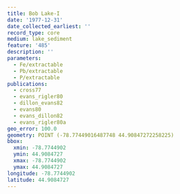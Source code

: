 ```yaml
---
title: Bob Lake-I
date: '1977-12-31'
date_collected_earliest: ''
record_type: core
medium: lake_sediment
feature: '485'
description: ''
parameters:
  - Fe/extractable
  - Pb/extractable
  - P/extractable
publications:
  - cross77
  - evans_rigler80
  - dillon_evans82
  - evans80
  - evans_dillon82
  - evans_rigler80a
geo_error: 100.0
geometry: POINT (-78.77449016487748 44.90847272258225)
bbox:
  xmin: -78.7744902
  ymin: 44.9084727
  xmax: -78.7744902
  ymax: 44.9084727
longitude: -78.7744902
latitude: 44.9084727
---
```

